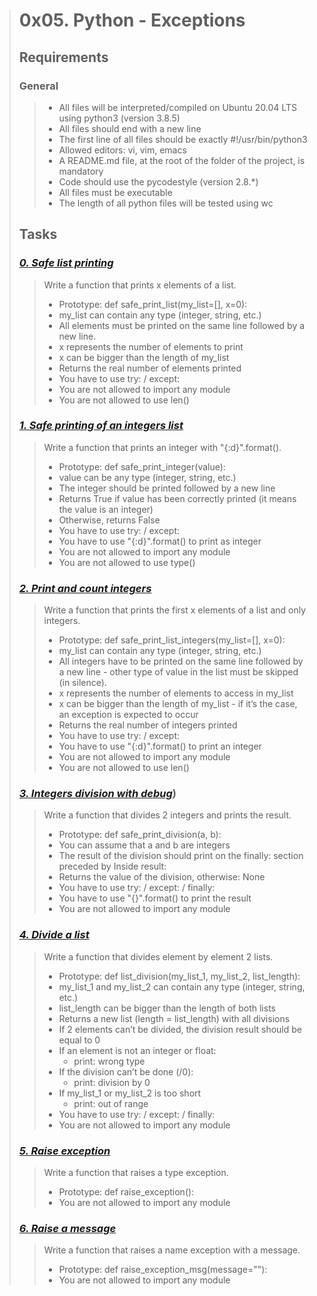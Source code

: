 > # **0x05. Python - Exceptions**
> 
> ## **Requirements**
> ### **General**
> > * All files will be interpreted/compiled on Ubuntu 20.04 LTS using python3 (version 3.8.5)
> > * All files should end with a new line
> > * The first line of all files should be exactly #!/usr/bin/python3
> > * Allowed editors: vi, vim, emacs
> > * A README.md file, at the root of the folder of the project, is mandatory
> > * Code should use the pycodestyle (version 2.8.*)
> > * All files must be executable
> > * The length of all python files will be tested using wc
> 
> ## **Tasks**
> ### [*0. Safe list printing*](./0-safe_print_list.py)
> > Write a function that prints x elements of a list.
> >
> > * Prototype: def safe_print_list(my_list=[], x=0):
> > * my_list can contain any type (integer, string, etc.)
> > * All elements must be printed on the same line followed by a new line.
> > * x represents the number of elements to print
> > * x can be bigger than the length of my_list
> > * Returns the real number of elements printed
> > * You have to use try: / except:
> > * You are not allowed to import any module
> > * You are not allowed to use len()
> 
> ### [*1. Safe printing of an integers list*](./1-safe_print_integer.py)
> > Write a function that prints an integer with "{:d}".format().
> >
> > * Prototype: def safe_print_integer(value):
> > * value can be any type (integer, string, etc.)
> > * The integer should be printed followed by a new line
> > * Returns True if value has been correctly printed (it means the value is an integer)
> > * Otherwise, returns False
> > * You have to use try: / except:
> > * You have to use "{:d}".format() to print as integer
> > * You are not allowed to import any module
> > * You are not allowed to use type()
> 
> ### [*2. Print and count integers*](./2-safe_print_list_integers.py)
> > Write a function that prints the first x elements of a list and only integers.
> >
> > * Prototype: def safe_print_list_integers(my_list=[], x=0):
> > * my_list can contain any type (integer, string, etc.)
> > * All integers have to be printed on the same line followed by a new line - other type of value in the list must be skipped (in silence).
> > * x represents the number of elements to access in my_list
> > * x can be bigger than the length of my_list - if it’s the case, an exception is expected to occur
> > * Returns the real number of integers printed
> > * You have to use try: / except:
> > * You have to use "{:d}".format() to print an integer
> > * You are not allowed to import any module
> > * You are not allowed to use len()
> 
> ### [*3. Integers division with debug*](./3-safe_print_division.py))
> > Write a function that divides 2 integers and prints the result.
> >
> > * Prototype: def safe_print_division(a, b):
> > * You can assume that a and b are integers
> > * The result of the division should print on the finally: section preceded by Inside result:
> > * Returns the value of the division, otherwise: None
> > * You have to use try: / except: / finally:
> > * You have to use "{}".format() to print the result
> > * You are not allowed to import any module
> 
> ### [*4. Divide a list*](./4-list_division.py)
> > Write a function that divides element by element 2 lists.
> >
> >* Prototype: def list_division(my_list_1, my_list_2, list_length):
> >* my_list_1 and my_list_2 can contain any type (integer, string, etc.)
> >* list_length can be bigger than the length of both lists
> >* Returns a new list (length = list_length) with all divisions
> >* If 2 elements can’t be divided, the division result should be equal to 0
> >* If an element is not an integer or float:
> >    * print: wrong type
> >* If the division can’t be done (/0):
> >    * print: division by 0
> >* If my_list_1 or my_list_2 is too short
> >    * print: out of range
> >* You have to use try: / except: / finally:
> >* You are not allowed to import any module
> 
> ### [*5. Raise exception*](./5-raise_exception.py)
> > Write a function that raises a type exception.
> >
> > * Prototype: def raise_exception():
> > * You are not allowed to import any module
> 
> ### [*6. Raise a message*](./6-raise_exception_msg.py)
> > Write a function that raises a name exception with a message.
> > 
> > * Prototype: def raise_exception_msg(message=""):
> > * You are not allowed to import any module
> 